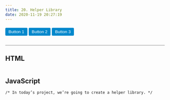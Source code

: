 ```yaml
---
title: 20. Helper Library
date: 2020-11-19 20:27:19
---
```


<div class="output-container">

  <style type="text/css">
    .button {
      border-color: white;
      outline: none;
      border: none;
      margin-top: 5px;
      padding: 5px 10px;
      border-radius: 3px;
      font-weight: 600px;
      cursor: pointer;
    }

    .button:focus {
      border: red;
      outline: none;
      box-shadow: 0 0 3px 1px #8e45ff;
    }

    .button:active {
      color: #8e45ff;
    }

    .btn-blue {
      background-color: #0088cc;
      color: #ffffff;
    }

    .btn-purple {
      background-color: rebeccapurple;
      color: #ffffff;
    }
  </style>
  <p>
    <button class="btn-blue button" id="button-1">Button 1</button>
    <button class="btn-blue button here-is-johnny" id="button-2">Button 2</button>
    <button class="btn-blue button" id="button-3">Button 3</button>
  </p>

  <script>
    const btns = document.querySelectorAll('.button');

    const helperMethod = (function () {

      // Hold public methdos here
      const methods = {};

      // Private methods
      const nodeToArr = function (node) {
        return Array.prototype.slice.call(node);
      };

      const getFirstMatch = function (elements, match) {
        nodeToArr(elements).map(element => {
          if (element.matches(match)) {
            console.log(element);
            return element;
          } else {
            console.log('Not a match');
          };
        })
        };

      // Public methods
      methods.transformToArray = function (node) {
        return nodeToArr(node);
      };

      methods.firstMatch = function (element, match) {
        return getFirstMatch(element, match);
      }

      return methods;
    })();

    // Check the console logs in dev tools
    helperMethod.transformToArray(btns);
    helperMethod.firstMatch(btns, '.here-is-johnny');

  </script>

</div>

<div class="html-container" style="border-top: .5px solid grey; margin-top: 30px;">

## HTML

```HTML

```

</div>
<div class="js-container">

## JavaScript

```JS
/* In today’s project, we’re going to create a helper library. */

```

</div>
